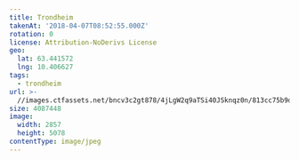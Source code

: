 ```yaml
---
title: Trondheim
takenAt: '2018-04-07T08:52:55.000Z'
rotation: 0
license: Attribution-NoDerivs License
geo:
  lat: 63.441572
  lng: 10.406627
tags:
  - trondheim
url: >-
  //images.ctfassets.net/bncv3c2gt878/4jLgW2q9aTSi40JSknqz0n/813cc75b9d6c46b84794541fb7647ee7/trondheim_27512424178_o
size: 4087448
image:
  width: 2857
  height: 5078
contentType: image/jpeg
---
```


